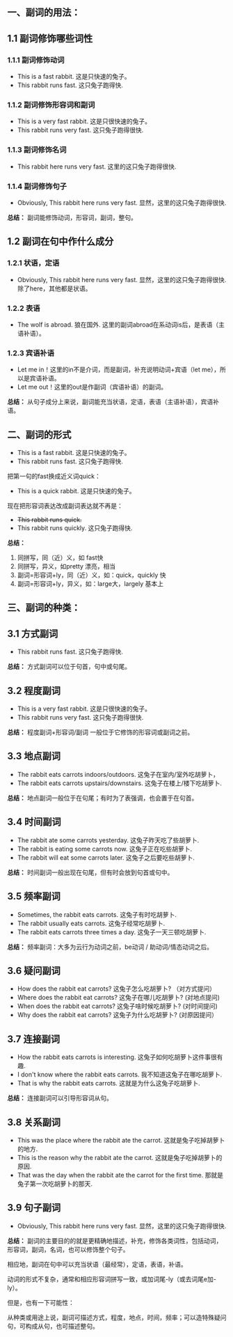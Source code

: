 ## 一、副词的用法：

## 1.1 副词修饰哪些词性

### 1.1.1 副词修饰动词

- This is a fast rabbit. 这是只快速的兔子。
- This rabbit runs fast. 这只兔子跑得快.

### 1.1.2 副词修饰形容词和副词

- This is a very fast rabbit. 这是只很快速的兔子。
- This rabbit runs very fast. 这只兔子跑得很快.

### 1.1.3 副词修饰名词

- This rabbit here runs very fast. 这里的这只兔子跑得很快.

### 1.1.4 副词修饰句子

- Obviously, This rabbit here runs very fast. 显然，这里的这只兔子跑得很快.

**总结：** 副词能修饰动词，形容词，副词，整句。

## 1.2 副词在句中作什么成分

### 1.2.1 状语，定语

- Obviously, This rabbit here runs very fast. 显然，这里的这只兔子跑得很快. 除了here，其他都是状语。

### 1.2.2 表语

- The wolf is abroad. 狼在国外. 这里的副词abroad在系动词is后，是表语（主语补语）。

### 1.2.3 宾语补语

- Let me in！这里的in不是介词，而是副词，补充说明动词+宾语（let me），所以是宾语补语。
- Let me out！这里的out是作副词（宾语补语）的副词。

**总结：** 从句子成分上来说，副词能充当状语，定语，表语（主语补语），宾语补语。

## 二、副词的形式

- This is a fast rabbit. 这是只快速的兔子。
- This rabbit runs fast. 这只兔子跑得快.

把第一句的fast换成近义词quick：

- This is a quick rabbit. 这是只快速的兔子。

现在把形容词表达改成副词表达就不再是：

- ~~This rabbit runs quick.~~
- This rabbit runs quickly. 这只兔子跑得快.

**总结：**
   1. 同拼写，同（近）义，如 fast快
   2. 同拼写，异义，如pretty 漂亮，相当
   3. 副词=形容词+ly，同（近）义，如：quick，quickly 快
   4. 副词=形容词+ly，异义，如：large大，largely 基本上

## 三、副词的种类：

## 3.1 方式副词

- This rabbit runs fast. 这只兔子跑得快.

**总结：** 方式副词可以位于句首，句中或句尾。

## 3.2 程度副词

- This is a very fast rabbit. 这是只很快速的兔子。
- This rabbit runs very fast. 这只兔子跑得很快.

**总结：** 程度副词+形容词/副词 一般位于它修饰的形容词或副词之前。

## 3.3 地点副词

- The rabbit eats carrots indoors/outdoors. 这兔子在室内/室外吃胡萝卜，
- The rabbit eats carrots upstairs/downstairs. 这兔子在楼上/楼下吃胡萝卜.

**总结：** 地点副词一般位于在句尾；有时为了表强调，也会置于在句首。

## 3.4 时间副词

- The rabbit ate some carrots yesterday. 这兔子昨天吃了些胡萝卜.
- The rabbit is eating some carrots now. 这兔子正在吃些胡萝卜.
- The rabbit will eat some carrots later. 这兔子之后要吃些胡萝卜.

**总结：** 时间副词一般出现在句尾，但有时会放到句首或句中。

## 3.5 频率副词

- Sometimes, the rabbit eats carrots. 这兔子有时吃胡萝卜.
- The rabbit usually eats carrots. 这兔子经常吃胡萝卜.
- The rabbit eats carrots three times a day. 这兔子一天三顿吃胡萝卜.

**总结：** 频率副词：大多为云行为动词之前，be动词 / 助动词/情态动词之后。

## 3.6 疑问副词

- How does the rabbit eat carrots? 这兔子怎么吃胡萝卜? （对方式提问）
- Where does the rabbit eat carrots? 这兔子在哪儿吃胡萝卜? (对地点提问)
- When does the rabbit eat carrots? 这兔子啥时候吃胡萝卜? (对时间提问)
- Why does the rabbit eat carrots? 这兔子为什么吃胡萝卜? (对原因提问）

## 3.7 连接副词

- How the rabbit eats carrots is interesting. 这兔子如何吃胡萝卜这件事很有趣.
- I don't know where the rabbit eats carrots. 我不知道这兔子在哪吃胡萝卜.
- That is why the rabbit eats carrots. 这就是为什么这兔子吃胡萝卜.

**总结：** 连接副词可以引导形容词从句。

## 3.8 关系副词

- This was the place where the rabbit ate the carrot. 这就是兔子吃掉胡萝卜的地方.
- This is the reason why the rabbit ate the carrot. 这就是兔子吃掉胡萝卜的原因.
- That was the day when the rabbit ate the carrot for the first time. 那就是兔子第一次吃胡萝卜的那天.

## 3.9 句子副词

- Obviously, This rabbit here runs very fast. 显然，这里的这只兔子跑得很快.

**总结：** 副词的主要目的的就是更精确地描述，补充，修饰各类词性，包括动词，形容词，副词，名词，也可以修饰整个句子。

相应地，副词在句中可以充当状语（最经常），定语，表语，补语。

动词的形式不复杂，通常和相应形容词拼写一致，或加词尾-ly（或去词尾e加-ly）。



但是，也有一下可能性：

从种类或用途上说，副词可描述方式，程度，地点，时间，频率；可以造特殊疑问句，可构成从句，也可描述整句。
